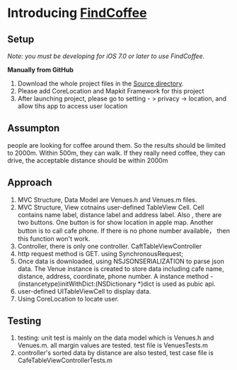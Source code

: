 Introducing [FindCoffee](https://github.com/frankCao1986/FindCoffee)
=================

Setup
-----
*Note: you must be developing for iOS 7.0 or later to use FindCoffee.*

**Manually from GitHub**

1.	Download the whole project files in the [Source directory](https://github.com/frankCao1986/FindCoffee).
2.  Please add CoreLocation and Mapkit Framework for this project
3.  After launching project, please go to setting - > privacy -> location, and allow tihs app to access user location

Assumpton
-----
people are looking for coffee around them. So the results should be limited to 2000m. Within 500m, they can walk. If they really need coffee, they can drive, the acceptable distance should be within 2000m

Approach
-----

1.  MVC Structure, Data Model are Venues.h and Venues.m files.
2.  MVC Structure, View cotnains user-defined TableView Cell. Cell contains name label, distance label and address label. Also , there are two buttons. One button is for show location in apple map. Another button is to call cafe phone. If there is no phone number available， then this function won't work.
3.  Controller, there is only one controller. CaftTableViewController
4.  http request method is GET. using SynchronousRequest;
5.  Once data is downloaded, using NSJSONSERIALIZATION to parse json data. The Venue instance is created to store data including cafe name, distance, address, coordinate, phone number.
    A instance method -(instancetype)initWithDict:(NSDictionary *)dict is used as pubic api.
6.  user-defined UITableViewCell to display data.
7.  Using CoreLocation to locate user.

Testing
-----
1.  testing: unit test is mainly on the data model which is Venues.h and Venues.m. all margin values are tested.
    test file is VenuesTests.m
2.  controller's sorted data by distance are also tested, test case file is CafeTableViewControllerTests.m
